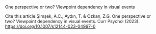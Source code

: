 One perspective or two? Viewpoint dependency in visual events



Cite this article
Şimşek, A.C., Aydın, T. & Ozkan, Z.G. One perspective or two? Viewpoint dependency in visual events. Curr Psychol (2023). https://doi.org/10.1007/s12144-023-04997-0

